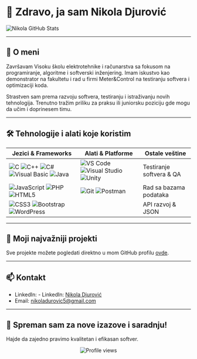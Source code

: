 # 👋 Zdravo, ja sam Nikola Djurović

![Nikola GitHub Stats](https://github-readme-stats.vercel.app/api?username=NikolaDjurovic5&show_icons=true&theme=dark&count_private=true)

---

## 💼 O meni

Završavam Visoku školu elektrotehnike i računarstva sa fokusom na programiranje, algoritme i softverski inženjering. Imam iskustvo kao demonstrator na fakultetu i rad u firmi Meter&Control na testiranju softvera i optimizaciji koda.

Strastven sam prema razvoju softvera, testiranju i istraživanju novih tehnologija. Trenutno tražim priliku za praksu ili juniorsku poziciju gde mogu da učim i doprinesem timu.

---

## 🛠️ Tehnologije i alati koje koristim

| Jezici & Frameworks                               | Alati & Platforme                              | Ostale veštine                     |
|--------------------------------------------------|-----------------------------------------------|-----------------------------------|
| ![C](https://img.shields.io/badge/-C-555?style=flat-square&logo=c&logoColor=white) ![C++](https://img.shields.io/badge/-C++-00599C?style=flat-square&logo=c%2B%2B&logoColor=white) ![C#](https://img.shields.io/badge/-C%23-239120?style=flat-square&logo=c-sharp&logoColor=white) ![Visual Basic](https://img.shields.io/badge/-Visual_Basic-5D2F94?style=flat-square&logo=visual-basic&logoColor=white) ![Java](https://img.shields.io/badge/-Java-007396?style=flat-square&logo=java&logoColor=white) | ![VS Code](https://img.shields.io/badge/-VSCode-007ACC?style=flat-square&logo=visual-studio-code&logoColor=white) ![Visual Studio](https://img.shields.io/badge/-VisualStudio-5C2D91?style=flat-square&logo=visual-studio&logoColor=white) ![Unity](https://img.shields.io/badge/-Unity-000000?style=flat-square&logo=unity&logoColor=white) | Testiranje softvera & QA         |
| ![JavaScript](https://img.shields.io/badge/-JavaScript-F7DF1E?style=flat-square&logo=javascript&logoColor=black) ![PHP](https://img.shields.io/badge/-PHP-777BB4?style=flat-square&logo=php&logoColor=white) ![HTML5](https://img.shields.io/badge/-HTML5-E34F26?style=flat-square&logo=html5&logoColor=white) | ![Git](https://img.shields.io/badge/-Git-F05032?style=flat-square&logo=git&logoColor=white) ![Postman](https://img.shields.io/badge/-Postman-FF6C37?style=flat-square&logo=postman&logoColor=white) | Rad sa bazama podataka          |
| ![CSS3](https://img.shields.io/badge/-CSS3-1572B6?style=flat-square&logo=css3&logoColor=white) ![Bootstrap](https://img.shields.io/badge/-Bootstrap-7952B3?style=flat-square&logo=bootstrap&logoColor=white) ![WordPress](https://img.shields.io/badge/-WordPress-21759B?style=flat-square&logo=wordpress&logoColor=white) |                                               | API razvoj & JSON                |

---

## 📂 Moji najvažniji projekti

Sve projekte možete pogledati direktno u mom GitHub profilu [ovde](https://github.com/NikolaDjurovic5?tab=repositories).

---

## 📫 Kontakt

- LinkedIn: - LinkedIn: [Nikola Djurović](https://www.linkedin.com/in/nikola-djurovic-4067b6342/)
- Email: [nikoladurovic5@gmail.com](mailto:nikoladurovic5@gmail.com)

---

## 🚀 Spreman sam za nove izazove i saradnju!  
Hajde da zajedno pravimo kvalitetan i efikasan softver.

<p align="center">
  <img src="https://komarev.com/ghpvc/?username=NikolaDjurovic5&color=blue" alt="Profile views" />
</p>

